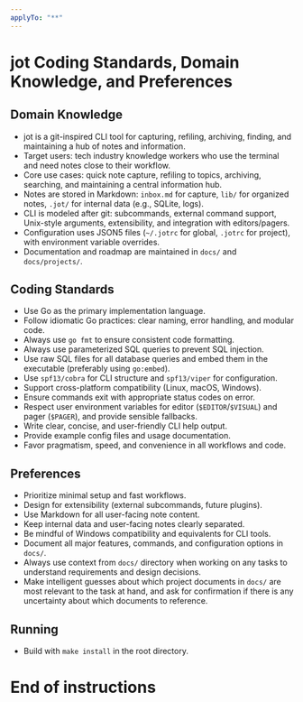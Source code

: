```yaml
---
applyTo: "**"
---
```


# jot Coding Standards, Domain Knowledge, and Preferences

## Domain Knowledge

- jot is a git-inspired CLI tool for capturing, refiling, archiving, finding, and maintaining a hub of notes and information.
- Target users: tech industry knowledge workers who use the terminal and need notes close to their workflow.
- Core use cases: quick note capture, refiling to topics, archiving, searching, and maintaining a central information hub.
- Notes are stored in Markdown: `inbox.md` for capture, `lib/` for organized notes, `.jot/` for internal data (e.g., SQLite, logs).
- CLI is modeled after git: subcommands, external command support, Unix-style arguments, extensibility, and integration with editors/pagers.
- Configuration uses JSON5 files (`~/.jotrc` for global, `.jotrc` for project), with environment variable overrides.
- Documentation and roadmap are maintained in `docs/` and `docs/projects/`.

## Coding Standards

- Use Go as the primary implementation language.
- Follow idiomatic Go practices: clear naming, error handling, and modular code.
- Always use `go fmt` to ensure consistent code formatting.
- Always use parameterized SQL queries to prevent SQL injection.
- Use raw SQL files for all database queries and embed them in the executable (preferably using `go:embed`).
- Use `spf13/cobra` for CLI structure and `spf13/viper` for configuration.
- Support cross-platform compatibility (Linux, macOS, Windows).
- Ensure commands exit with appropriate status codes on error.
- Respect user environment variables for editor (`$EDITOR`/`$VISUAL`) and pager (`$PAGER`), and provide sensible fallbacks.
- Write clear, concise, and user-friendly CLI help output.
- Provide example config files and usage documentation.
- Favor pragmatism, speed, and convenience in all workflows and code.

## Preferences

- Prioritize minimal setup and fast workflows.
- Design for extensibility (external subcommands, future plugins).
- Use Markdown for all user-facing note content.
- Keep internal data and user-facing notes clearly separated.
- Be mindful of Windows compatibility and equivalents for CLI tools.
- Document all major features, commands, and configuration options in `docs/`.
- Always use context from `docs/` directory when working on any tasks to understand requirements and design decisions.
- Make intelligent guesses about which project documents in `docs/` are most relevant to the task at hand, and ask for confirmation if there is any uncertainty about which documents to reference.

## Running

- Build with `make install` in the root directory.

# End of instructions
